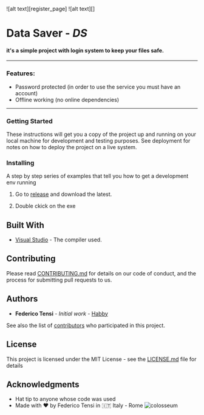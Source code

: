 


![alt text][register_page]
![alt text][]






# **Data Saver** - _**DS**_


#### it's a simple project with login system to keep your files safe.
___
### Features:
+ Password protected (in order to use the service you must have an account)
+ Offline working (no online dependencies)

---
<a name="mysql"></a>
### Getting Started

These instructions will get you a copy of the project up and running on your local machine for development and testing purposes. See deployment for notes on how to deploy the project on a live system.



### Installing

A step by step series of examples that tell you how to get a development env running


1. Go to [release](https://github.com/habby1337/Data-Saver/releases#latest "Link to release") and download the latest.



2. Double ckick on the exe



## Built With

* [Visual Studio](https://visualstudio.microsoft.com/it/ "VS Page") - The compiler used.



## Contributing

Please read [CONTRIBUTING.md](https://gist.github.com/PurpleBooth/b24679402957c63ec426) for details on our code of conduct, and the process for submitting pull requests to us.


## Authors

* **Federico Tensi** - *Initial work* - [Habby](https://github.com/habby1337)

See also the list of [contributors](https://github.com/habby1337/Page-to-upload-file/graphs/contributors) who participated in this project.

## License

This project is licensed under the MIT License - see the [LICENSE.md](../master/LICENSE.md) file for details

## Acknowledgments

* Hat tip to anyone whose code was used
* Made with :heart: by Federico Tensi in :it: Italy - Rome ![colosseum](https://image.prntscr.com/image/LRj2toBkQkOwIhyEMPOdow.png)
